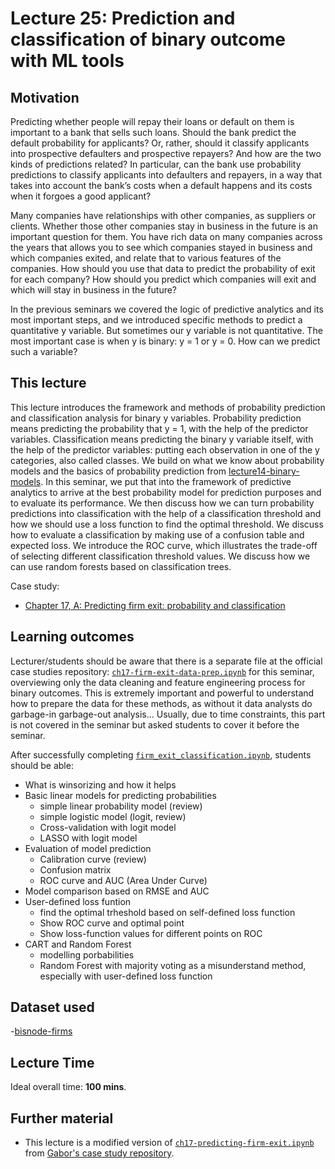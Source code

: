 # Lecture 25: Prediction and classification of binary outcome with ML tools

## Motivation

Predicting whether people will repay their loans or default on them is important to a bank that sells such loans. Should the bank predict the default probability for applicants? Or, rather, should it classify applicants into prospective defaulters and prospective repayers? And how are the two kinds of predictions related? In particular, can the bank use probability predictions to classify applicants into defaulters and repayers, in a way that takes into account the bank’s costs when a default happens and its costs when it forgoes a good applicant?

Many companies have relationships with other companies, as suppliers or clients. Whether those other companies stay in business in the future is an important question for them. You have rich data on many companies across the years that allows you to see which companies stayed in business and which companies exited, and relate that to various features of the companies. How should you use that data to predict the probability of exit for each company? How should you predict which companies will exit and which will stay in business in the future?

In the previous seminars we covered the logic of predictive analytics and its most important steps, and we introduced specific methods to predict a quantitative y variable. But sometimes our y variable is not quantitative. The most important case is when y is binary: y = 1 or y = 0. How can we predict such a variable?

## This lecture

This lecture introduces the framework and methods of probability prediction and classification analysis for binary y variables. Probability prediction means predicting the probability that y = 1, with the help of the predictor variables. Classification means predicting the binary y variable itself, with the help of the predictor variables: putting each observation in one of the y categories, also called classes. We build on what we know about probability models and the basics of probability prediction from [lecture14-binary-models](https://github.com/gabors-data-analysis/da-coding-python/tree/main/lecture14-binary-models). In this seminar, we put that into the framework of predictive analytics to arrive at the best probability model for prediction purposes and to evaluate its performance. We then discuss how we can turn probability predictions into classification with the help of a classification threshold and how we should use a loss function to find the optimal threshold. We discuss how to evaluate a classification by making use of a confusion table and expected loss. We introduce the ROC curve, which illustrates the trade-off of selecting different classification threshold values. We discuss how we can use random forests based on classification trees. 

Case study:
  - [Chapter 17, A: Predicting firm exit: probability and classification](https://gabors-data-analysis.com/casestudies/#ch17a-predicting-firm-exit-probability-and-classification)

## Learning outcomes

Lecturer/students should be aware that there is a separate file at the official case studies repository: [`ch17-firm-exit-data-prep.ipynb`](https://github.com/gabors-data-analysis/da_case_studies/blob/master/ch17-predicting-firm-exit/ch17-firm-exit-data-prep.ipynb) for this seminar, overviewing only the data cleaning and feature engineering process for binary outcomes. This is extremely important and powerful to understand how to prepare the data for these methods, as without it data analysts do garbage-in garbage-out analysis... Usually, due to time constraints, this part is not covered in the seminar but asked students to cover it before the seminar.

After successfully completing [`firm_exit_classification.ipynb`](https://github.com/gabors-data-analysis/da-coding-python/blob/main/lecture22-classification/firm_exit_classification.ipynb), students should be able:

  - What is winsorizing and how it helps
  - Basic linear models for predicting probabilities
    - simple linear probability model (review)
    - simple logistic model (logit, review)
    - Cross-validation with logit model
    - LASSO with logit model
  - Evaluation of model prediction
    - Calibration curve (review)
    - Confusion matrix
    - ROC curve and AUC (Area Under Curve) 
  - Model comparison based on RMSE and AUC
  - User-defined loss funtion
    - find the optimal trheshold based on self-defined loss function
    - Show ROC curve and optimal point
    - Show loss-function values for different points on ROC  
  - CART and Random Forest
    - modelling porbabilities
    - Random Forest with majority voting as a misunderstand method, especially with user-defined loss function     

## Dataset used

  -[bisnode-firms](https://gabors-data-analysis.com/datasets/#bisnode-firms)

## Lecture Time

Ideal overall time: **100 mins**.


## Further material

  - This lecture is a modified version of [`ch17-predicting-firm-exit.ipynb`](https://github.com/gabors-data-analysis/da_case_studies/blob/master/ch17-predicting-firm-exit/ch17-predicting-firm-exit.ipynb) from [Gabor's case study repository](https://github.com/gabors-data-analysis/da_case_studies).


